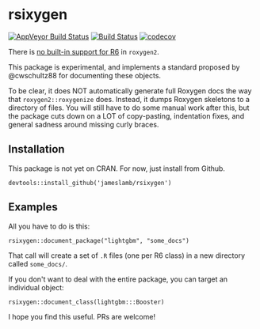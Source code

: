 
# rsixygen

[![AppVeyor Build Status](https://ci.appveyor.com/api/projects/status/github/BruceZhaoR/rsixygen?branch=master&svg=true)](https://ci.appveyor.com/project/BruceZhaoR/rsixygen)
[![Build Status](https://travis-ci.org/jameslamb/rsixygen.svg?branch=master)](https://travis-ci.org/jameslamb/rsixygen)
[![codecov](https://codecov.io/gh/jameslamb/rsixygen/branch/master/graph/badge.svg)](https://codecov.io/gh/jameslamb/rsixygen)

There is [no built-in support for R6](https://github.com/klutometis/roxygen/issues/306) in `roxygen2`. 

This package is experimental, and implements a standard proposed by @cwschultz88 for documenting these objects.

To be clear, it does NOT automatically generate full Roxygen docs the way that `roxygen2::roxygenize` does. Instead, it dumps Roxygen skeletons to a directory of files. You will still have to do some manual work after this, but the package cuts down on a LOT of copy-pasting, indentation fixes, and general sadness around missing curly braces.

## Installation

This package is not yet on CRAN. For now, just install from Github.

```
devtools::install_github('jameslamb/rsixygen')
```

## Examples

All you have to do is this:

```
rsixygen::document_package("lightgbm", "some_docs")
```

That call will create a set of `.R` files (one per R6 class) in a new directory called `some_docs/`.

If you don't want to deal with the entire package, you can target an individual object:

```
rsixygen::document_class(lightgbm:::Booster)
```

I hope you find this useful. PRs are welcome!
